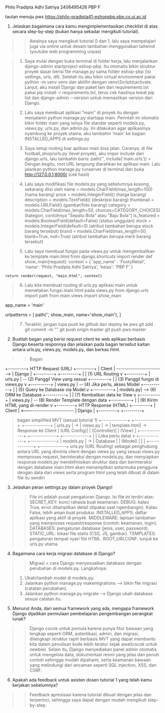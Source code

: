 Philo Pradipta Adhi Satriya
2406495426
PBP F

tautan menuju pws https://philo-pradipta41-eshoppbp.pbp.cs.ui.ac.id

1. Jelaskan bagaimana cara kamu mengimplementasikan checklist di atas secara step-by-step (bukan hanya sekadar mengikuti tutorial).
>> Awalnya saya mengikuti tutorial 0 dan 1, lalu saya mempelajari juga via online untuk desain tambahan menggunakan tailwind (youtube web programming unpas)

> 1. Saya mulai dengan buka terminal di folder kerja, lalu menjalankan django-admin startproject eshop-pbp. Itu otomatis bikin struktur proyek dasar berisi file manage.py sama folder eshop-pbp (isi settings, urls, dll). Setelah itu aku bikin virtual environment pakai python -m venv venv dan aktifin dengan venv\Scripts\activate. Lanjut, aku install Django dan paket lain dari requirements.txt pakai pip install -r requirements.txt, terus cek hasilnya lewat pip list dan django-admin --version untuk memastikan version dari Django.

> 2. Lalu saya membuat aplikasi "main" di proyek itu dengan menjalanin python manage.py startapp main. Perintah ini otomatis bikin folder main yang isinya file standar seperti models.py, views.py, urls.py, dan admin.py. Ini dilakukan agar aplikasinya nyambung ke proyek utama, aku tambahin 'main' ke bagian INSTALLED_APPS di settings.py

> 3. Saya setup routing biar aplikasi main bisa jalan. Caranya, di file football_shop/urls.py (level proyek), aku impor include dari django.urls, lalu tambahin baris:
 > path('', include('main.urls'))
    > Dengan begitu, root URL langsung diarahkan ke aplikasi main. Lalu jalankan python manage.py runserver di terminal dan buka http://127.0.0.1:8000/ (cek hasil)

> 4. Lalu saya modifikasi file models.py yang sebelumnya kosong, sekarang diisi oleh
    name = models.CharField(max_length=100) (nama barang)
    price = models.IntegerField() (harga barang)
    description = models.TextField()  (deskripsi barang)
    thumbnail = models.URLField() (gambar/foto barang)
    category = models.CharField(max_length=50, choices=CATEGORY_CHOICES) (kategori, contohnya "Sepatu Bola" atau "Baju Bola")
    is_featured = models.BooleanField(default=False) (status unggulan)
    stock = models.IntegerField(default=0) (atribut tambahan berupa stock barang tersebut)
    brand = models.CharField(max_length=50, blank=True, null=True) (atribut tambahan berupa merk barang tersebut)

> 5. Lalu saya membuat fungsi pada views.py untuk mengembalikan ke template main.html
from django.shortcuts import render
def show_main(request):
    context = {
        'app_name' : 'FootyRetail',
        'name': 'Philo Pradipta Adhi Satriya',
        'kelas': 'PBP F'
    }

    return render(request, "main.html", context)

> 6. Lalu kita membuat routing di urls.py aplikasi main untuk memetakan fungsi main.html pada views.py
from django.urls import path
from main.views import show_main

app_name = 'main'

urlpatterns = [
    path('', show_main, name='show_main'),
]

> 7. Terakhir, jangan lupa push ke github dan deploy ke pws
git add .
git commit -m ""
git push origin master
git push pws master


2. Buatlah bagan yang berisi request client ke web aplikasi berbasis Django beserta responnya dan jelaskan pada bagan tersebut kaitan antara urls.py, views.py, models.py, dan berkas html.

>> Bagan

+---------+     HTTP Request (URL)    +---------+
| Client  | ------------------------> | Django  |
+---------+                           +---------+
                                         |
                                         | (1) URL Routing
                                         v
                                     +---------+
                                     | urls.py | -- (2) Panggil View yang sesuai
                                     +---------+
                                         |
                                         | (3) Panggil fungsi di views.py
                                         v
                                     +----------+
                                     | views.py | -- (4) Jika perlu, akses Model
                                     +----------+
                                         |
                                         | (5) Query ke Database via Model
                                         v
                                     +----------+
                                     | models.py| --> (6) ORM ke Database
                                     +----------+
                                         |
                                         | (7) Kembalikan data ke View
                                         v
                                     +----------+
                                     | views.py | -- (8) Render Template dengan data
                                     +----------+
                                         |
                                         | (9) Kirim HTML yang di-render
                                         v
+---------+     HTTP Response (HTML)  +---------+
| Client  | <------------------------ | Django  |
+---------+                           +---------+

> bagan simplified MVT (sesuai tutorial 1)
+-------------+    +-------------+    +-------------+
|   urls.py   | -> |  views.py   | -> | template.html| -> Response ke Client
| (URL Config)|    | (Controller)|    |   (View)     |
+-------------+    +-------------+    +-------------+
                         |
                         | (Jika perlu data)
                         v
                   +-------------+    +-------------+
                   |  models.py  | -> |  Database   |
                   |   (Model)   |    |             |
                   +-------------+    +-------------+
> urls.py (URL Routing) sebagai penghubung antara URL yang diminta client dengan views.py yang sesuai
> views.py memproses request, berinteraksi dengan models.py, dan menyiapkan response
> models.py mendefinisikan struktur data dan berinteraksi dengan database
> main.html akan menampilkan antarmuka pengguna dengan data dari views serta program html yang telah dibuat di dalam file itu sendiri

3. Jelaskan peran settings.py dalam proyek Django!
>> File ini adalah pusat pengaturan Django. Isi file ini terdiri atas:
>SECRET_KEY: kunci rahasia buat keamanan.
>DEBUG: kalau True, error ditampilkan detail (dipakai saat ngembangin). Kalau False, lebih aman buat produksi.
>INSTALLED_APPS: daftar aplikasi yang aktif di proyek.
>MIDDLEWARE: lapisan tambahan yang memproses request/response (contoh: keamanan, login).
>DATABASES: pengaturan database (jenis, user, password).
>STATIC_URL: lokasi file statis (CSS, JS, gambar).
>TEMPLATES: pengaturan tempat nyari file HTML.
>ROOT_URLCONF: tunjuk ke urls.py utama.

4. Bagaimana cara kerja migrasi database di Django?
>> Migrasi = cara Django menyesuaikan database dengan perubahan di models.py.
>> Langkahnya:
> 1. Ubah/tambah model di models.py.
> 2. Jalankan python manage.py makemigrations --> bikin file migrasi (catatan perubahan).
> 3. Jalankan python manage.py migrate --> Django ubah database sesuai catatan itu.

5. Menurut Anda, dari semua framework yang ada, mengapa framework Django dijadikan permulaan pembelajaran pengembangan perangkat lunak?
>> Django cocok untuk pemula karena punya fitur bawaan yang lengkap seperti ORM, autentikasi, admin, dan migrasi, dilengkapi struktur rapih berbasis MVT yang dapat membantu kita dalam penulisan kode lebih teratur sejak awal(cocok untuk newbie). Selain itu, Django menyediakan panel admin otomatis untuk mengelola data, dokumentasi resmi yang jelas dan penuh contoh sehingga mudah dipahami, serta keamanan bawaan yang melindungi dari ancaman seperti SQL injection, XSS, dan CSRF.


6. Apakah ada feedback untuk asisten dosen tutorial 1 yang telah kamu kerjakan sebelumnya?
>> Feedback apresisasi karena tutorial dibuat dengan jelas dan terperinci, sehingga saya dapat dengan mudah mengikuti step-by-step.